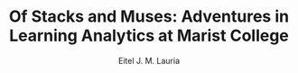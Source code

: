 ---
paperId: 10
author: Eitel J. M. Lauria
publicationauthor: Lauria, E. J. M.
title: "Of Stacks and Muses: Adventures in Learning Analytics at Marist College"
pdf: Poster_Eitel_LauriaV2
poster: Poster_Eitel_Lauria
alt: --
type: Poster
topic: General Machine Learning
link: http://localhost:4000/papers/icml/2019/pdf/Poster_Eitel_LauriaV2.pdf
conference: icml
year: 2019
tags: icml-2019
location: California, USA
---